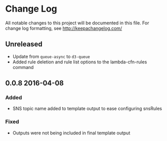 # Change Log
All notable changes to this project will be documented in this file. For change log formatting, see http://keepachangelog.com/

## Unreleased

- Update from `queue-async` to `d3-queue`
- Added rule deletion and rule list options to the lambda-cfn-rules command
  
## 0.0.8 2016-04-08

### Added
- SNS topic name added to template output to ease configuring snsRules

### Fixed
- Outputs were not being included in final template output
